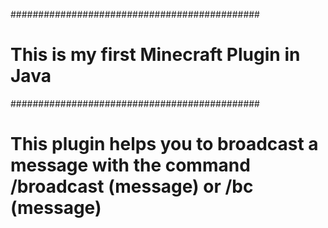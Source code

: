 #############################################
# This is my first Minecraft Plugin in Java #
#############################################

# This plugin helps you to broadcast a message with the command /broadcast (message) or /bc (message)
